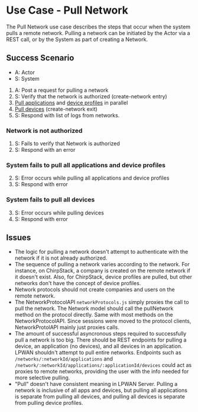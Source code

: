# Use Case - Pull Network

The Pull Network use case describes the steps that occur when
the system pulls a remote network. Pulling a network can be
initiated by the Actor via a REST call, or by the System as
part of creating a Network.

## Success Scenario

* A: Actor
* S: System

1. A: Post a request for pulling a network
2. S: Verify that the network is authorized (create-network entry)
3. [Pull applications](pull-applications.md) and [device profiles](pull-device-profiles.md) in parallel
4. [Pull devices](pull-devices.md) (create-network exit)
5. S: Respond with list of logs from networks.

### Network is not authorized

1. S: Fails to verify that Network is authorized
2. S: Respond with an error

### System fails to pull all applications and device profiles

2. S: Error occurs while pulling all applications and device profiles
3. S: Respond with error

### System fails to pull all devices

3. S: Error occurs while pulling devices
4. S: Respond with error

## Issues

- The logic for pulling a network doesn't attempt to authenticate with the network if
  it is not already authorized.
- The sequence of pulling a network varies according to the network.  For instance, on ChirpStack,
  a company is created on the remote network if it doesn't exist.  Also, for ChirpStack, device profiles
  are pulled, but other networks don't have the concept of device profiles.
- Network protocols should not create companies and users on the remote network.
- The NetworkProtocolAPI `networkProtocols.js` simply proxies the call to pull the network.
  The Network model should call the pullNetwork method on the protocol directly. Same with
  most methods on the NetworkProtocolAPI. Since sessions were moved to the protocol clients,
  NetworkProtolAPI mainly just proxies calls.
- The amount of successful asyncronous steps required to successfully pull a network is too big.
  There should be REST endpoints for pulling a device, an application (no devices), and all
  devices in an application. LPWAN shouldn't attempt to pull entire networks. Endpoints such as
  `/networks/:networkId/applications` and `/network/:networkId/applications/:applicationId/devices`
  could act as proxies to remote networks, providing the user with the info needed for more selective
  pulling.
- "Pull" doesn't have consistent meaning in LPWAN Server.  Pulling a network is inclusive of all apps
  and devices, but pulling all applications is separate from pulling all devices, and pulling
  all devices is separate from pulling device profiles.
